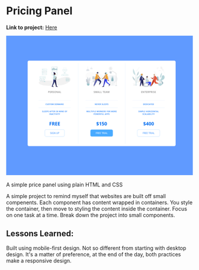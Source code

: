 # Pricing Panel

**Link to project:** [Here](https://selt0.github.io/pricePanel/)

![screenshot of panel](./img/PricingPanel.png)

A simple price panel using plain HTML and CSS

A simple project to remind myself that websites are built off small compenents. Each component has content wrapped in containers. You style the container, then move to styling the content inside the container. Focus on one task at a time. Break down the project into small components.

## Lessons Learned:

Built using mobile-first design. Not so different from starting with desktop design. It's a matter of preference, at the end of the day, both practices make a responsive design.
